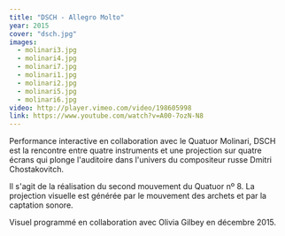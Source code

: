```yaml
---
title: "DSCH - Allegro Molto"
year: 2015
cover: "dsch.jpg"
images:
  - molinari3.jpg
  - molinari4.jpg
  - molinari7.jpg
  - molinari1.jpg
  - molinari2.jpg
  - molinari5.jpg
  - molinari6.jpg
video: http://player.vimeo.com/video/198605998
link: https://www.youtube.com/watch?v=A00-7ozN-N8
---
```


Performance interactive en collaboration avec le Quatuor Molinari, DSCH est la rencontre entre quatre instruments et une projection sur quatre écrans qui plonge l'auditoire dans l'univers du compositeur russe Dmitri Chostakovitch.

Il s'agit de la réalisation du second mouvement du Quatuor nº 8. La projection visuelle est générée par le mouvement des archets et par la captation sonore.

Visuel programmé en collaboration avec Olivia Gilbey en décembre 2015.
